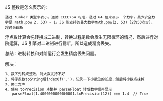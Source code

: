 JS 整数是怎么表示的:

    通过 Number 类型来表示，遵循 IEEE754 标准，通过 64 位来表示一个数字，最大安全数字是 Math.pow(2, 53) - 1。JS 能支持的最大数字Math.pow(2, 53) [2的53次方]，超过会截断


 浮点数计算会先转换成二进制，转换过程尾数会发生无限循环的情况，然后进行对阶运算，JS 引擎对二进制进行截断，所以造成精度丢失。
 
 总结：进制转换和对阶运行会发生精度丢失问题。

 解决：

    1、数字先转成整数，对大数支持不好
    2、将浮点数toString后indexOf('.')，记录一下小数位的长度，然后将小数点抹掉
    3、第三方库
    4、使用 toPrecision 凑整并 parseFloat 转成数字后再显示
       parseFloat(1.4000000000000001.toPrecision(12)) === 1.4  // True
